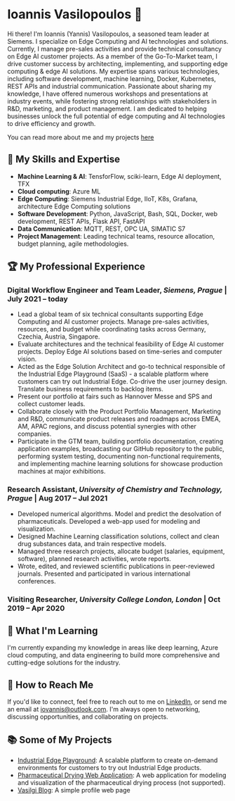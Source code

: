 # Ioannis Vasilopoulos 👋

Hi there! I'm Ioannis (Yannis) Vasilopoulos, a seasoned team leader at Siemens. I specialize on Edge Computing and AI technologies and solutions. Currently, I manage pre-sales activities and provide technical consultancy on Edge AI customer projects. As a member of the Go-To-Market team, I drive customer success by  architecting, implementing, and supporting edge computing & edge AI solutions. My expertise spans various technologies, including software development, machine learning, Docker, Kubernetes, REST APIs and industrial communication. Passionate about sharing my knowledge, I have offered numerous workshops and presentations at industry events, while fostering strong relationships with stakeholders in R&D, marketing, and product management. I am dedicated to helping businesses unlock the full potential of edge computing and AI technologies to drive efficiency and growth.

You can read more about me and my projects [here](https://vasilogi.github.io/)

## 🚀 My Skills and Expertise

- **Machine Learning & AI**: TensforFlow, sciki-learn, Edge AI deployment, TFX
- **Cloud computing**: Azure ML
- **Edge Computing**: Siemens Industrial Edge, IIoT, K8s, Grafana, architecture Edge Computing solutions
- **Software Development**: Python, JavaScript, Bash, SQL, Docker, web development, REST APIs, Flask API, FastAPI
- **Data Communication**: MQTT, REST, OPC UA, SIMATIC S7
- **Project Management**: Leading technical teams, resource allocation, budget planning, agile methodologies.

## 🏆 My Professional Experience

### Digital Workflow Engineer and Team Leader, *Siemens, Prague* | July 2021 – today

-	Lead a global team of six technical consultants supporting Edge Computing and AI customer projects. Manage pre-sales activities, resources, and budget while coordinating tasks across Germany, Czechia, Austria, Singapore.
-	Evaluate architectures and the technical feasibility of Edge AI customer projects. Deploy Edge AI solutions based on time-series and computer vision. 
-	Acted as the Edge Solution Architect and go-to technical responsible of the Industrial Edge Playground (SaaS) - a scalable platform where customers can try out Industrial Edge. Co-drive the user journey design. Translate business requirements to backlog items.
-	Present our portfolio at fairs such as Hannover Messe and SPS and collect customer leads.
-	Collaborate closely with the Product Portfolio Management, Marketing and R&D, communicate product releases and roadmaps across EMEA, AM, APAC regions, and discuss potential synergies with other companies.
-	Participate in the GTM team, building portfolio documentation, creating application examples, broadcasting our GitHub repository to the public, performing system testing, documenting non-functional requirements, and implementing machine learning solutions for showcase production machines at major exhibitions.

### Research Assistant, *University of Chemistry and Technology, Prague* | Aug 2017 – Jul 2021

-	Developed numerical algorithms. Model and predict the desolvation of pharmaceuticals. Developed a web-app used for modeling and visualization.
-	Designed Machine Learning classification solutions, collect and clean drug substances data, and train respective models.
-	Managed three research projects, allocate budget (salaries, equipment, software), planned research activities, wrote reports.
-	Wrote, edited, and reviewed scientific publications in peer-reviewed journals. Presented and participated in various international conferences.

### Visiting Researcher, *University College London, London* | Oct 2019 – Apr 2020

## 🌱 What I'm Learning

I'm currently expanding my knowledge in areas like deep learning, Azure cloud computing, and data engineering to build more comprehensive and cutting-edge solutions for the industry.

## 💼 How to Reach Me

If you'd like to connect, feel free to reach out to me on [LinkedIn](https://www.linkedin.com/in/vasilogi/), or send me an email at iovannis@outlook.com. I'm always open to networking, discussing opportunities, and collaborating on projects.

## 📚 Some of My Projects

- [Industrial Edge Playground](https://www.siemens.com/global/en/products/automation/topic-areas/industrial-edge/community/playground-registration.html): A scalable platform to create on-demand environments for customers to try out Industrial Edge products.
- [Pharmaceutical Drying Web Application](https://github.com/vasilogi/comf-webapp): A web application for modeling and visualization of the pharmaceutical drying process (not supported).
- [Vasilgi Blog](https://vasilogi.github.io/): A simple profile web page

